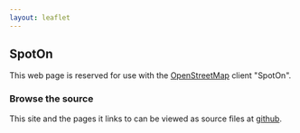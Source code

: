 ```yaml
---
layout: leaflet
---
```

## SpotOn

This web page is reserved for use with the  [OpenStreetMap](https://www.openstreetmap.org/#map=3/71.34/-96.82) client "SpotOn".

<script>
    var map = L.map('map').setView([51.505, -0.09], 13);
    L.tileLayer('http://{s}.tile.osm.org/{z}/{x}/{y}.png?{foo}', {foo: 'bar'}).addTo(map);    
    L.marker([51.5, -0.09]).addTo(map)
      .bindPopup("<b>Hello world!</b><br />I am a popup.").openPopup();
    L.circle([51.508, -0.11], 500, {
      color: 'red',
      fillColor: '#f03',
      fillOpacity: 0.5
    }).addTo(map).bindPopup("I am a circle.");
    L.polygon([
      [51.509, -0.08],
      [51.503, -0.06],
      [51.51, -0.047]
    ]).addTo(map).bindPopup("I am a polygon.");
    var popup = L.popup();
    function onMapClick(e) {
      popup
        .setLatLng(e.latlng)
        .setContent("You clicked the map at " + e.latlng.toString())
        .openOn(map);
    }
    map.on('click', onMapClick);
</script>

### Browse the source

This site and the pages it links to can be viewed as source files at [github](https://github.com/StephenMottyNRC/StephenMottyNRC.github.io). 
